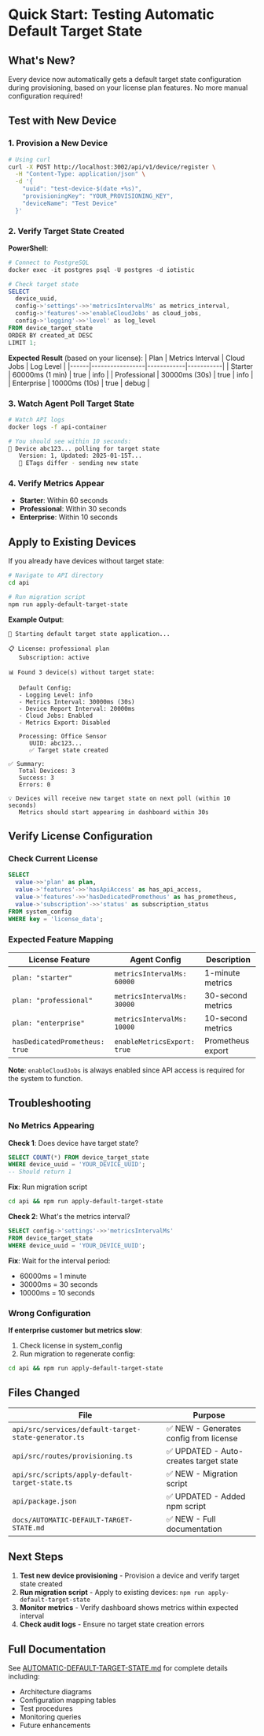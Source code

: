 # Quick Start: Testing Automatic Default Target State

## What's New?

Every device now automatically gets a default target state configuration during provisioning, based on your license plan features. No more manual configuration required!

## Test with New Device

### 1. Provision a New Device

```bash
# Using curl
curl -X POST http://localhost:3002/api/v1/device/register \
  -H "Content-Type: application/json" \
  -d '{
    "uuid": "test-device-$(date +%s)",
    "provisioningKey": "YOUR_PROVISIONING_KEY",
    "deviceName": "Test Device"
  }'
```

### 2. Verify Target State Created

**PowerShell**:
```powershell
# Connect to PostgreSQL
docker exec -it postgres psql -U postgres -d iotistic

# Check target state
SELECT 
  device_uuid,
  config->'settings'->>'metricsIntervalMs' as metrics_interval,
  config->'features'->>'enableCloudJobs' as cloud_jobs,
  config->'logging'->>'level' as log_level
FROM device_target_state
ORDER BY created_at DESC
LIMIT 1;
```

**Expected Result** (based on your license):
| Plan | Metrics Interval | Cloud Jobs | Log Level |
|------|-----------------|------------|-----------|
| Starter | 60000ms (1 min) | true | info |
| Professional | 30000ms (30s) | true | info |
| Enterprise | 10000ms (10s) | true | debug |

### 3. Watch Agent Poll Target State

```bash
# Watch API logs
docker logs -f api-container

# You should see within 10 seconds:
📡 Device abc123... polling for target state
   Version: 1, Updated: 2025-01-15T...
   🎯 ETags differ - sending new state
```

### 4. Verify Metrics Appear

- **Starter**: Within 60 seconds
- **Professional**: Within 30 seconds  
- **Enterprise**: Within 10 seconds

## Apply to Existing Devices

If you already have devices without target state:

```bash
# Navigate to API directory
cd api

# Run migration script
npm run apply-default-target-state
```

**Example Output**:
```
🔄 Starting default target state application...

📋 License: professional plan
   Subscription: active

📊 Found 3 device(s) without target state:

   Default Config:
   - Logging Level: info
   - Metrics Interval: 30000ms (30s)
   - Device Report Interval: 20000ms
   - Cloud Jobs: Enabled
   - Metrics Export: Disabled

   Processing: Office Sensor
      UUID: abc123...
      ✅ Target state created

✅ Summary:
   Total Devices: 3
   Success: 3
   Errors: 0

💡 Devices will receive new target state on next poll (within 10 seconds)
   Metrics should start appearing in dashboard within 30s
```

## Verify License Configuration

### Check Current License

```sql
SELECT 
  value->>'plan' as plan,
  value->'features'->>'hasApiAccess' as has_api_access,
  value->'features'->>'hasDedicatedPrometheus' as has_prometheus,
  value->'subscription'->>'status' as subscription_status
FROM system_config
WHERE key = 'license_data';
```

### Expected Feature Mapping

| License Feature | Agent Config | Description |
|----------------|--------------|-------------|
| `plan: "starter"` | `metricsIntervalMs: 60000` | 1-minute metrics |
| `plan: "professional"` | `metricsIntervalMs: 30000` | 30-second metrics |
| `plan: "enterprise"` | `metricsIntervalMs: 10000` | 10-second metrics |
| `hasDedicatedPrometheus: true` | `enableMetricsExport: true` | Prometheus export |

**Note**: `enableCloudJobs` is always enabled since API access is required for the system to function.

## Troubleshooting

### No Metrics Appearing

**Check 1**: Does device have target state?
```sql
SELECT COUNT(*) FROM device_target_state 
WHERE device_uuid = 'YOUR_DEVICE_UUID';
-- Should return 1
```

**Fix**: Run migration script
```bash
cd api && npm run apply-default-target-state
```

**Check 2**: What's the metrics interval?
```sql
SELECT config->'settings'->>'metricsIntervalMs' 
FROM device_target_state 
WHERE device_uuid = 'YOUR_DEVICE_UUID';
```

**Fix**: Wait for the interval period:
- 60000ms = 1 minute
- 30000ms = 30 seconds
- 10000ms = 10 seconds

### Wrong Configuration

**If enterprise customer but metrics slow**:

1. Check license in system_config
2. Run migration to regenerate config:
```bash
cd api && npm run apply-default-target-state
```

## Files Changed

| File | Purpose |
|------|---------|
| `api/src/services/default-target-state-generator.ts` | ✅ NEW - Generates config from license |
| `api/src/routes/provisioning.ts` | ✅ UPDATED - Auto-creates target state |
| `api/src/scripts/apply-default-target-state.ts` | ✅ NEW - Migration script |
| `api/package.json` | ✅ UPDATED - Added npm script |
| `docs/AUTOMATIC-DEFAULT-TARGET-STATE.md` | ✅ NEW - Full documentation |

## Next Steps

1. **Test new device provisioning** - Provision a device and verify target state created
2. **Run migration script** - Apply to existing devices: `npm run apply-default-target-state`
3. **Monitor metrics** - Verify dashboard shows metrics within expected interval
4. **Check audit logs** - Ensure no target state creation errors

## Full Documentation

See [AUTOMATIC-DEFAULT-TARGET-STATE.md](./AUTOMATIC-DEFAULT-TARGET-STATE.md) for complete details including:
- Architecture diagrams
- Configuration mapping tables
- Test procedures
- Monitoring queries
- Future enhancements
